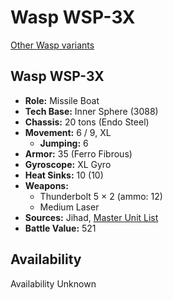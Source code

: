 # Wasp WSP-3X

[Other Wasp variants](../wasp.md)

## Wasp WSP-3X
- **Role:** Missile Boat
- **Tech Base:** Inner Sphere (3088)
- **Chassis:** 20 tons (Endo Steel)
- **Movement:** 6 / 9, XL
  - **Jumping:** 6
- **Armor:** 35 (Ferro Fibrous)
- **Gyroscope:** XL Gyro
- **Heat Sinks:** 10 (10)
- **Weapons:**
  - Thunderbolt 5 × 2 (ammo: 12)
  - Medium Laser
- **Sources:** Jihad, [Master Unit List](http://masterunitlist.info/Unit/Details/8103/wasp-wsp-3x)
- **Battle Value:** 521

## Availability

Availability Unknown

